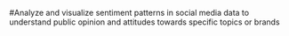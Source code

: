 #Analyze and visualize sentiment patterns in social media data to understand public opinion and attitudes towards specific topics or brands

